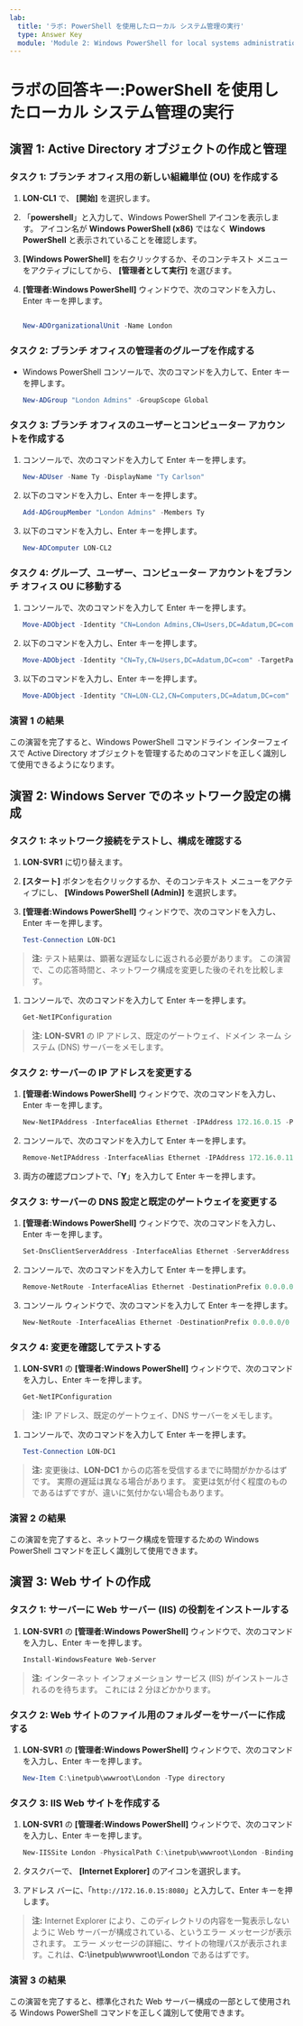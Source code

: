 ```yaml
---
lab:
  title: 'ラボ: PowerShell を使用したローカル システム管理の実行'
  type: Answer Key
  module: 'Module 2: Windows PowerShell for local systems administration'
---
```


# <a name="lab-answer-key-performing-local-system-administration-with-powershell"></a>ラボの回答キー:PowerShell を使用したローカル システム管理の実行

## <a name="exercise-1-creating-and-managing-active-directory-objects"></a>演習 1: Active Directory オブジェクトの作成と管理

### <a name="task-1-create-a-new-organizational-unit-ou-for-a-branch-office"></a>タスク 1: ブランチ オフィス用の新しい組織単位 (OU) を作成する

1. **LON-CL1** で、 **[開始]** を選択します。

1. 「**powershell**」と入力して、Windows PowerShell アイコンを表示します。 アイコン名が **Windows PowerShell (x86)** ではなく **Windows PowerShell** と表示されていることを確認します。

1. **[Windows PowerShell]** を右クリックするか、そのコンテキスト メニューをアクティブにしてから、 **[管理者として実行]** を選びます。

1. **[管理者:Windows PowerShell]** ウィンドウで、次のコマンドを入力し、Enter キーを押します。

   ```powershell
   
   New-ADOrganizationalUnit -Name London
   ```

### <a name="task-2-create-a-group-for-branch-office-administrators"></a>タスク 2: ブランチ オフィスの管理者のグループを作成する

- Windows PowerShell コンソールで、次のコマンドを入力して、Enter キーを押します。

   ```powershell
   New-ADGroup "London Admins" -GroupScope Global
   ```

### <a name="task-3-create-a-user-and-computer-account-for-the-branch-office"></a>タスク 3: ブランチ オフィスのユーザーとコンピューター アカウントを作成する

1. コンソールで、次のコマンドを入力して Enter キーを押します。

   ```powershell
   New-ADUser -Name Ty -DisplayName "Ty Carlson" 
   ```

1. 以下のコマンドを入力し、Enter キーを押します。

   ```powershell
   Add-ADGroupMember "London Admins" -Members Ty
   ```

1. 以下のコマンドを入力し、Enter キーを押します。

   ```powershell
   New-ADComputer LON-CL2
   ```

### <a name="task-4-move-the-group-user-and-computer-accounts-to-the-branch-office-ou"></a>タスク 4: グループ、ユーザー、コンピューター アカウントをブランチ オフィス OU に移動する

1. コンソールで、次のコマンドを入力して Enter キーを押します。

   ```powershell
   Move-ADObject -Identity "CN=London Admins,CN=Users,DC=Adatum,DC=com" -TargetPath "OU=London,DC=Adatum,DC=com"
   ```

2. 以下のコマンドを入力し、Enter キーを押します。

   ```powershell
   Move-ADObject -Identity "CN=Ty,CN=Users,DC=Adatum,DC=com" -TargetPath "OU=London,DC=Adatum,DC=com"
   ```

3. 以下のコマンドを入力し、Enter キーを押します。

   ```powershell
   Move-ADObject -Identity "CN=LON-CL2,CN=Computers,DC=Adatum,DC=com" -TargetPath "OU=London,DC=Adatum,DC=com"
   ```

### <a name="exercise-1-results"></a>演習 1 の結果

この演習を完了すると、Windows PowerShell コマンドライン インターフェイスで Active Directory オブジェクトを管理するためのコマンドを正しく識別して使用できるようになります。

## <a name="exercise-2-configuring-network-settings-on-windows-server"></a>演習 2: Windows Server でのネットワーク設定の構成

### <a name="task-1-test-the-network-connection-and-review-the-configuration"></a>タスク 1: ネットワーク接続をテストし、構成を確認する

1. **LON-SVR1** に切り替えます。
1. **[スタート]** ボタンを右クリックするか、そのコンテキスト メニューをアクティブにし、 **[Windows PowerShell (Admin)]** を選択します。
1. **[管理者:Windows PowerShell]** ウィンドウで、次のコマンドを入力し、Enter キーを押します。

   ```powershell
   Test-Connection LON-DC1
   ```

> **注:**  テスト結果は、顕著な遅延なしに返される必要があります。 この演習で、この応答時間と、ネットワーク構成を変更した後のそれを比較します。

1. コンソールで、次のコマンドを入力して Enter キーを押します。

   ```powershell
   Get-NetIPConfiguration
   ```

> **注:** **LON-SVR1** の IP アドレス、既定のゲートウェイ、ドメイン ネーム システム (DNS) サーバーをメモします。

### <a name="task-2-change-the-server-ip-address"></a>タスク 2: サーバーの IP アドレスを変更する

1. **[管理者:Windows PowerShell]** ウィンドウで、次のコマンドを入力し、Enter キーを押します。

   ```powershell
   New-NetIPAddress -InterfaceAlias Ethernet -IPAddress 172.16.0.15 -PrefixLength 16
   ```

1. コンソールで、次のコマンドを入力して Enter キーを押します。

   ```powershell
   Remove-NetIPAddress -InterfaceAlias Ethernet -IPAddress 172.16.0.11
   ```

1. 両方の確認プロンプトで、「**Y**」を入力して Enter キーを押します。

### <a name="task-3-change-the-dns-settings-and-default-gateway-for-the-server"></a>タスク 3: サーバーの DNS 設定と既定のゲートウェイを変更する

1. **[管理者:Windows PowerShell]** ウィンドウで、次のコマンドを入力し、Enter キーを押します。

   ```powershell
   Set-DnsClientServerAddress -InterfaceAlias Ethernet -ServerAddress 172.16.0.12
   ```

2. コンソールで、次のコマンドを入力して Enter キーを押します。

   ```powershell
   Remove-NetRoute -InterfaceAlias Ethernet -DestinationPrefix 0.0.0.0/0 -Confirm:$false
   ```

3. コンソール ウィンドウで、次のコマンドを入力して Enter キーを押します。

   ```powershell
   New-NetRoute -InterfaceAlias Ethernet -DestinationPrefix 0.0.0.0/0 -NextHop 172.16.0.2
   ```

### <a name="task-4-verify-and-test-the-changes"></a>タスク 4: 変更を確認してテストする

1. **LON-SVR1** の **[管理者:Windows PowerShell]** ウィンドウで、次のコマンドを入力し、Enter キーを押します。

   ```powershell
   Get-NetIPConfiguration
   ```

> **注:** IP アドレス、既定のゲートウェイ、DNS サーバーをメモします。

1. コンソールで、次のコマンドを入力して Enter キーを押します。

   ```powershell
   Test-Connection LON-DC1
   ```

> **注:**  変更後は、**LON-DC1** からの応答を受信するまでに時間がかかるはずです。 実際の遅延は異なる場合があります。 変更は気が付く程度のものであるはずですが、違いに気付かない場合もあります。

### <a name="exercise-2-results"></a>演習 2 の結果

この演習を完了すると、ネットワーク構成を管理するための Windows PowerShell コマンドを正しく識別して使用できます。

## <a name="exercise-3-creating-a-website"></a>演習 3: Web サイトの作成

### <a name="task-1-install-the-web-server-iis-role-on-the-server"></a>タスク 1: サーバーに Web サーバー (IIS) の役割をインストールする

1. **LON-SVR1** の **[管理者:Windows PowerShell]** ウィンドウで、次のコマンドを入力し、Enter キーを押します。

   ```powershell
   Install-WindowsFeature Web-Server
   ```

> **注:** インターネット インフォメーション サービス (IIS) がインストールされるのを待ちます。 これには 2 分ほどかかります。

### <a name="task-2-create-a-folder-on-the-server-for-the-website-files"></a>タスク 2: Web サイトのファイル用のフォルダーをサーバーに作成する

1. **LON-SVR1** の **[管理者:Windows PowerShell]** ウィンドウで、次のコマンドを入力し、Enter キーを押します。

   ```powershell
   New-Item C:\inetpub\wwwroot\London -Type directory
   ```

### <a name="task-3-create-the-iis-website"></a>タスク 3: IIS Web サイトを作成する

1. **LON-SVR1** の **[管理者:Windows PowerShell]** ウィンドウで、次のコマンドを入力し、Enter キーを押します。

   ```powershell
   New-IISSite London -PhysicalPath C:\inetpub\wwwroot\London -BindingInformation "172.16.0.15:8080:"
   ```

2. タスクバーで、 **[Internet Explorer]** のアイコンを選択します。

3. アドレス バーに、「`http://172.16.0.15:8080`」と入力して、Enter キーを押します。

> **注:** Internet Explorer により、このディレクトリの内容を一覧表示しないように Web サーバーが構成されている、というエラー メッセージが表示されます。 エラー メッセージの詳細に、サイトの物理パスが表示されます。これは、**C:\\inetpub\\wwwroot\\London** であるはずです。

### <a name="exercise-3-results"></a>演習 3 の結果

この演習を完了すると、標準化された Web サーバー構成の一部として使用される Windows PowerShell コマンドを正しく識別して使用できます。
